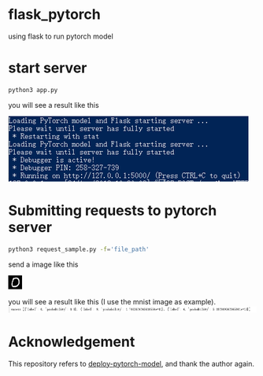 # flask_pytorch
using flask to run pytorch model

# start server
```sh
python3 app.py
```
you will see a result like this

![flask](img/flask.jpg)
# Submitting requests to pytorch server
```sh
python3 request_sample.py -f='file_path'
```
send a image like this

![send_image](img/1.jpg)

you will see a result like this (I use the mnist image as example).
![image](img/result.jpg)
# Acknowledgement
This repository refers to [deploy-pytorch-model](https://github.com/L1aoXingyu/deploy-pytorch-model), and thank the author again.